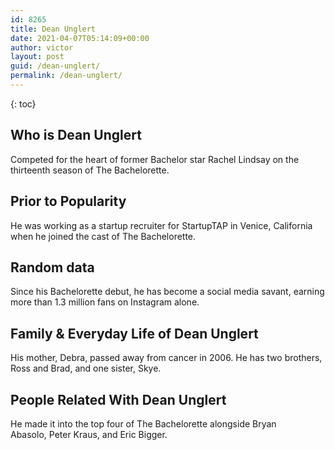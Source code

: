 ```yaml
---
id: 8265
title: Dean Unglert
date: 2021-04-07T05:14:09+00:00
author: victor
layout: post
guid: /dean-unglert/
permalink: /dean-unglert/
---
```



{: toc}


## Who is Dean Unglert



Competed for the heart of former Bachelor star Rachel Lindsay on the thirteenth season of The Bachelorette. 

                
                
                
## Prior to Popularity



He was working as a startup recruiter for StartupTAP in Venice, California when he joined the cast of The Bachelorette. 

                
                
                
## Random data



Since his Bachelorette debut, he has become a social media savant, earning more than 1.3 million fans on Instagram alone. 

                
                
                
## Family & Everyday Life of Dean Unglert



His mother, Debra, passed away from cancer in 2006. He has two brothers, Ross and Brad, and one sister, Skye. 

                
                
                
## People Related With Dean Unglert



He made it into the top four of The Bachelorette alongside Bryan Abasolo, Peter Kraus, and Eric Bigger. 

                
              
            
          
          
          